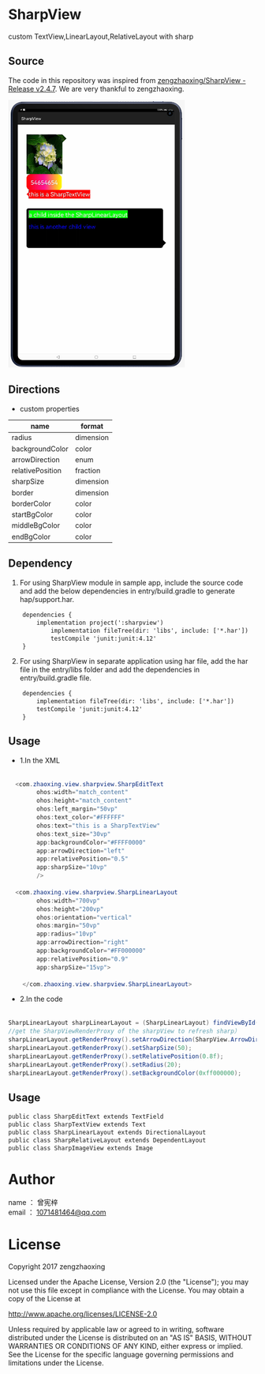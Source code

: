 # SharpView

custom TextView,LinearLayout,RelativeLayout with sharp

## Source
The code in this repository was inspired from [zengzhaoxing/SharpView - Release v2.4.7](https://github.com/zengzhaoxing/SharpView). 
We are very thankful to zengzhaoxing. 

![Screenshot](./images/Screenshot.png)



## Directions

* custom properties

name | format 
-----|------
radius    | dimension    
backgroundColor   | color     
arrowDirection    | enum    
relativePosition   | fraction
sharpSize    | dimension    
border    | dimension    
borderColor    | color    
startBgColor    | color    
middleBgColor    | color    
endBgColor    | color    

## Dependency
1. For using SharpView module in sample app, include the source code and add the below dependencies in entry/build.gradle to generate hap/support.har.
```
	dependencies {
		implementation project(':sharpview')
        	implementation fileTree(dir: 'libs', include: ['*.har'])
        	testCompile 'junit:junit:4.12'
	}
```
2. For using SharpView in separate application using har file, add the har file in the entry/libs folder and add the dependencies in entry/build.gradle file.
```
	dependencies {
		implementation fileTree(dir: 'libs', include: ['*.har'])
		testCompile 'junit:junit:4.12'
	}

```

## Usage

* 1.In the XML
```java

  <com.zhaoxing.view.sharpview.SharpEditText
        ohos:width="match_content"
        ohos:height="match_content"
        ohos:left_margin="50vp"
        ohos:text_color="#FFFFFF"
        ohos:text="this is a SharpTextView"
        ohos:text_size="30vp"
        app:backgroundColor="#FFFF0000"
        app:arrowDirection="left"
        app:relativePosition="0.5"
        app:sharpSize="10vp"
        />
   
  <com.zhaoxing.view.sharpview.SharpLinearLayout
        ohos:width="700vp"
        ohos:height="200vp"
        ohos:orientation="vertical"
        ohos:margin="50vp"
        app:radius="10vp"
        app:arrowDirection="right"
        app:backgroundColor="#FF000000"
        app:relativePosition="0.9"
        app:sharpSize="15vp">

    </com.zhaoxing.view.sharpview.SharpLinearLayout>


```

* 2.In the code
```java

SharpLinearLayout sharpLinearLayout = (SharpLinearLayout) findViewById(ResourceTable.Id_sharp_ll);
//get the SharpViewRenderProxy of the sharpView to refresh sharp）
sharpLinearLayout.getRenderProxy().setArrowDirection(SharpView.ArrowDirection.BOTTOM);
sharpLinearLayout.getRenderProxy().setSharpSize(50);
sharpLinearLayout.getRenderProxy().setRelativePosition(0.8f);
sharpLinearLayout.getRenderProxy().setRadius(20);
sharpLinearLayout.getRenderProxy().setBackgroundColor(0xff000000);

```


## Usage

```
public class SharpEditText extends TextField
public class SharpTextView extends Text 
public class SharpLinearLayout extends DirectionalLayout
public class SharpRelativeLayout extends DependentLayout 
public class SharpImageView extends Image 
```

# Author 
name ： 曾宪梓<br/>
email ： 1071481464@qq.com

# License

Copyright 2017 zengzhaoxing


Licensed under the Apache License, Version 2.0 (the "License");
you may not use this file except in compliance with the License.
You may obtain a copy of the License at

   http://www.apache.org/licenses/LICENSE-2.0

Unless required by applicable law or agreed to in writing, software
distributed under the License is distributed on an "AS IS" BASIS,
WITHOUT WARRANTIES OR CONDITIONS OF ANY KIND, either express or implied.
See the License for the specific language governing permissions and
limitations under the License.
